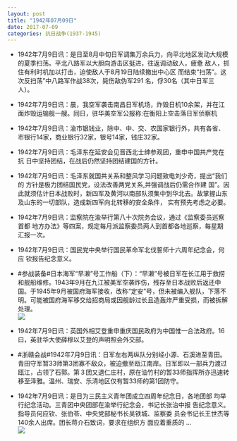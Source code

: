 ```yaml
---
layout: post
title: "1942年07月09日"
date: 2017-07-09
categories: 抗日战争(1937-1945)
---
```


<meta name="referrer" content="no-referrer" />

- 1942年7月9日讯：是日至8月中旬日军调集万余兵力，向平北地区发动大规模 的夏季扫荡。平北八路军以大胆向游击区挺进，往返调动敌人，疲惫 敌人，抓住有利时机加以打击，迫使敌人于8月19日陆续撤出中心区 而结束“扫荡”。这次反扫荡”中八路军作战38次，毙伤敌伪军291 名，俘30名（其中日军三人）。 

- 1942年7月9日讯：晨，我空军袭击南昌日军机场，炸毁日机10余架，并在江面炸毁运输舰一艘。同日，驻华美空军公报称:在衡阳上空击落日军侦察机 

- 1942年7月9日讯：渝市银钱业，除中、中、交、农国家银行外，共有各省、 市银行14家，商业银行32家，银号14家，钱庄32家。 

- 1942年7月9日讯：毛泽东在延安会见晋西北士绅参观团，重申中国共产党在抗 日中坚持团结，在战后仍然坚持团结建国的方针。 

- 1942年7月9日讯：毛泽东就国共关系和整风学习问题致电刘少奇，提出“我们的 方针是极力团结国民党，设法改善两党关系,并强调战后仍需合作建 国”。因此就须估计日本战败时，新四军及黄河以南部队须集中到华北去。故掌握山东及山东的一切部队，造成新四军向北转移的安全条件， 实有预先考虑之必要。 

- 1942年7月9日讯：监察院在渝举行第八十次院务会议，通过《监察委员巡察首都 地方办法》等四案，规定每月派监察委员两人到首都各地巡察，每星期 汇报一次。 

- 1942年7月9日讯：国民党中央举行国民革命军北伐誓师十六周年纪念会，何应 钦报告纪念意义。 

- #参战装备#日本海军“早濑”号工作船（下）：“早濑”号被日军在长江用于救捞和舰船维修。1943年9月在九江被美军空袭炸伤，残存至日本战败后返还中国。于1945年9月被国府海军接收，改称“定安”号，但未被编入舰队，下落不明。可能被国府海军移交给招商局或因舰龄过长且造轰炸严重受损，而被拆解处理。 <br/><img src="https://wx1.sinaimg.cn/large/aca367d8ly1fhdeiw0dtsj20j609twfy.jpg" />

- 1942年7月9日讯：英国外相艾登重申重庆国民政府为中国惟一合法政府。16 曰，英驻华大使薛穆以艾登的声明照会外交部。 

- #浙赣会战#1942年7月9日讯：日军左右两纵队分别经小源、石溪进至青田。青田守军暂33师第3团寡不敌众，被迫撤至瓯江南岸。日军即以一部兵力渡过瓯江，占领了石郭。第３团又退仁庄村，原在油竹村的暂33师指挥所亦迅速转移至泽雅。温州、瑞安、乐清地区仅有暂33师的第1团防守。 

- 1942年7月9日讯：是日为三民主义青年团成立四周年纪念日，各地团部 均举行纪念活动。三青团中央团部在渝举行纪念会，书记长张治中报 告纪念意义。指导员何应钦、张伯苓、中央党部秘书长吴铁城、监察委 员会书记长王世杰等140余人出席。团长蒋介石致词，要求在组织方 面应着重质的 ... <br/><img src="https://wx1.sinaimg.cn/large/aca367d8ly1fhdb21549zj20c80ayglp.jpg" />

